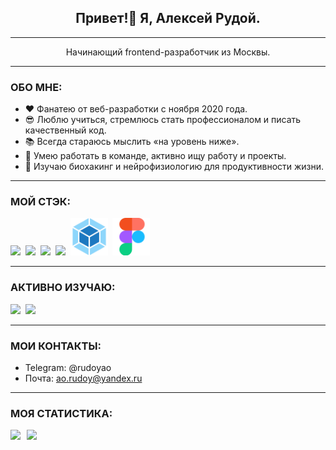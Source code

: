 <h2 align="center">Привет!👋 Я, Алексей Рудой.</h1>

-----

<p align="center">Начинающий frontend-разработчик из Москвы. </p>

-----
### **ОБО МНЕ:**
- ❤️ Фанатею от веб-разработки с ноября 2020 года.
- 😎 Люблю учиться, стремлюсь стать профессионалом и писать качественный код.
- 📚 Всегда стараюсь мыслить «на уровень ниже».
- 💪 Умею работать в команде, активно ищу работу и проекты.
- 🧠 Изучаю биохакинг и нейрофизиологию для продуктивности жизни.

-----

### **МОЙ СТЭК:**

<span><img src="https://cdn.jsdelivr.net/gh/devicons/devicon@latest/icons/html5/html5-plain.svg" width="60px"></span>&nbsp;
<span><img src="https://cdn.jsdelivr.net/gh/devicons/devicon@latest/icons/css3/css3-plain.svg" width="60px"></span>&nbsp;
<span><img src="https://cdn.jsdelivr.net/gh/devicons/devicon@latest/icons/javascript/javascript-original.svg" width="60px"></span>&nbsp;
<span><img src="https://cdn.jsdelivr.net/gh/devicons/devicon@latest/icons/git/git-original.svg" width="60px"></span>&nbsp;
<span><img src="https://raw.githubusercontent.com/devicons/devicon/master/icons/webpack/webpack-original.svg" width="60px"></span>&nbsp;
<span><img src="https://raw.githubusercontent.com/devicons/devicon/master/icons/figma/figma-original.svg" width="60px"></span>&nbsp;

-----

### **АКТИВНО ИЗУЧАЮ:**

<span><img src="https://cdn.jsdelivr.net/gh/devicons/devicon@latest/icons/react/react-original.svg" width="60px"></span>&nbsp;
<span><img src="https://cdn.jsdelivr.net/gh/devicons/devicon@latest/icons/nodejs/nodejs-plain.svg" width="60px"></span>&nbsp;
<!-- <span><img src="https://raw.githubusercontent.com/devicons/devicon/master/icons/typescript/typescript-original.svg" width="60px"></span>&nbsp; -->

-----

### **МОИ КОНТАКТЫ:** 

- Telegram: @rudoyao
- Почта: ao.rudoy@yandex.ru

-----

### **МОЯ СТАТИСТИКА:**

<div>
<a href="https://github-readme-stats.vercel.app/api?username=a1rudy&hide=contribs&show_icons=true&theme=dark">
  <img  align="left" height="130" style="margin-right: 10px" src="https://github-readme-stats.vercel.app/api?username=a1rudy&hide=contribs&show_icons=true&theme=dark" />
</a>
<a href="https://github-readme-stats.vercel.app/api/top-langs/?username=a1rudy&layout=compact&theme=dark">
  <img align="left" height="130" src="https://github-readme-stats.vercel.app/api/top-langs/?username=a1rudy&layout=compact&theme=dark" />
</a>
</div>

<!--
**a1rudy/a1rudy** is a ✨ _special_ ✨ repository because its `README.md` (this file) appears on your GitHub profile.

Here are some ideas to get you started:

- 🔭 I’m currently working on ...
- 🌱 I’m currently learning ...
- 👯 I’m looking to collaborate on ...
- 🤔 I’m looking for help with ...
- 💬 Ask me about ...
- 📫 How to reach me: ...
- 😄 Pronouns: ...
- ⚡ Fun fact: ...
-->
